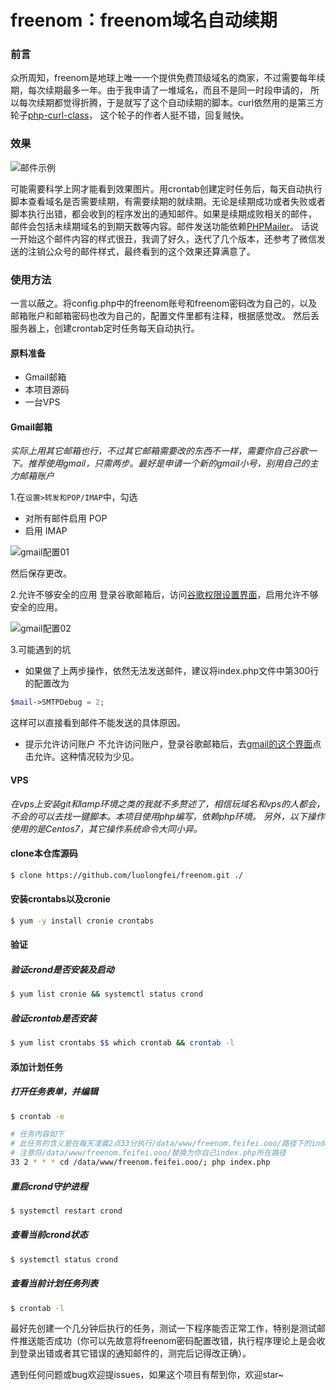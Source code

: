 # freenom：freenom域名自动续期

### 前言
众所周知，freenom是地球上唯一一个提供免费顶级域名的商家，不过需要每年续期，每次续期最多一年。由于我申请了一堆域名，而且不是同一时段申请的，
所以每次续期都觉得折腾，于是就写了这个自动续期的脚本。curl依然用的是第三方轮子[php-curl-class](https://github.com/php-curl-class/php-curl-class)，
这个轮子的作者人挺不错，回复贼快。

### 效果
![邮件示例](https://raw.githubusercontent.com/luolongfei/freenom/master/mail/images/Snipaste_2018-08-13_15-58-52.png "邮件内容")

可能需要科学上网才能看到效果图片。用crontab创建定时任务后，每天自动执行脚本查看域名是否需要续期，有需要续期的就续期。无论是续期成功或者失败或者脚本执行出错，都会收到的程序发出的通知邮件。如果是续期成败相关的邮件，
邮件会包括未续期域名的到期天数等内容。邮件发送功能依赖[PHPMailer](https://github.com/PHPMailer/PHPMailer/)。
话说一开始这个邮件内容的样式很丑，我调了好久，迭代了几个版本，还参考了微信发送的注销公众号的邮件样式，最终看到的这个效果还算满意了。

### 使用方法
一言以蔽之。将config.php中的freenom账号和freenom密码改为自己的，以及邮箱账户和邮箱密码也改为自己的，配置文件里都有注释，根据感觉改。
然后丢服务器上，创建crontab定时任务每天自动执行。

#### 原料准备
- Gmail邮箱
- 本项目源码
- 一台VPS

#### Gmail邮箱
*实际上用其它邮箱也行，不过其它邮箱需要改的东西不一样，需要你自己谷歌一下。推荐使用gmail，只需两步。最好是申请一个新的gmail小号，别用自己的主力邮箱账户*

1.在`设置>转发和POP/IMAP`中，勾选
- 对所有邮件启用 POP 
- 启用 IMAP

![gmail配置01](https://raw.githubusercontent.com/luolongfei/freenom/master/mail/images/gmail01.png "gmail配置01")

然后保存更改。

2.允许不够安全的应用
登录谷歌邮箱后，访问[谷歌权限设置界面](https://myaccount.google.com/u/2/lesssecureapps?pli=1&pageId=none)，启用允许不够安全的应用。

![gmail配置02](https://raw.githubusercontent.com/luolongfei/freenom/master/mail/images/gmail02.png "gmail配置02")

3.可能遇到的坑
- 如果做了上两步操作，依然无法发送邮件，建议将index.php文件中第300行的配置改为
```php
$mail->SMTPDebug = 2;
```
这样可以直接看到邮件不能发送的具体原因。
- 提示允许访问账户
不允许访问账户，登录谷歌邮箱后，去[gmail的这个界面](https://accounts.google.com/b/0/DisplayUnlockCaptcha)点击允许。这种情况较为少见。

#### VPS
*在vps上安装git和lamp环境之类的我就不多赘述了，相信玩域名和vps的人都会，不会的可以去找一键脚本。本项目使用php编写，依赖php环境。
另外，以下操作使用的是Centos7，其它操作系统命令大同小异。*
#### clone本仓库源码
```bash
$ clone https://github.com/luolongfei/freenom.git ./
```
#### 安装crontabs以及cronie
```bash
$ yum -y install cronie crontabs
```
#### 验证
##### 验证crond是否安装及启动
```bash
$ yum list cronie && systemctl status crond
```
##### 验证crontab是否安装
```bash
$ yum list crontabs $$ which crontab && crontab -l
```
#### 添加计划任务
##### 打开任务表单，并编辑
```bash
$ crontab -e

# 任务内容如下
# 此任务的含义是在每天凌晨2点33分执行/data/www/freenom.feifei.ooo/路径下的index.php文件
# 注意将/data/www/freenom.feifei.ooo/替换为你自己index.php所在路径
33 2 * * * cd /data/www/freenom.feifei.ooo/; php index.php
```
##### 重启crond守护进程
```bash
$ systemctl restart crond
```
##### 查看当前crond状态
```bash
$ systemctl status crond
```
##### 查看当前计划任务列表
```bash
$ crontab -l
```
最好先创建一个几分钟后执行的任务，测试一下程序能否正常工作，特别是测试邮件推送能否成功（你可以先故意将freenom密码配置改错，执行程序理论上是会收到登录出错或者其它错误的通知邮件的，测完后记得改正确）。

遇到任何问题或bug欢迎提issues，如果这个项目有帮到你，欢迎star~

